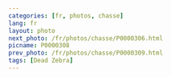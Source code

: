 ```yaml
---
categories: [fr, photos, chasse]
lang: fr
layout: photo
next_photo: /fr/photos/chasse/P0000306.html
picname: P0000308
prev_photo: /fr/photos/chasse/P0000309.html
tags: [Dead Zebra]
---
```

